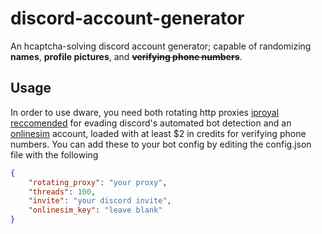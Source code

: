 # discord-account-generator
An hcaptcha-solving discord account generator; capable of randomizing **names**, **profile pictures**, and ~~**verifying phone numbers**~~.

## Usage
In order to use dware, you need both rotating http proxies [iproyal reccomended](https://dashboard.iproyal.com/products/royal-residential-proxies) for evading discord's automated bot detection and an [onlinesim](https://onlinesim.io/) account, loaded with at least $2 in credits for verifying phone numbers. You can add these to your bot config by editing the config.json file with the following
```json
{
    "rotating_proxy": "your proxy",
    "threads": 100,
    "invite": "your discord invite",
    "onlinesim_key": "leave blank"
}
```
